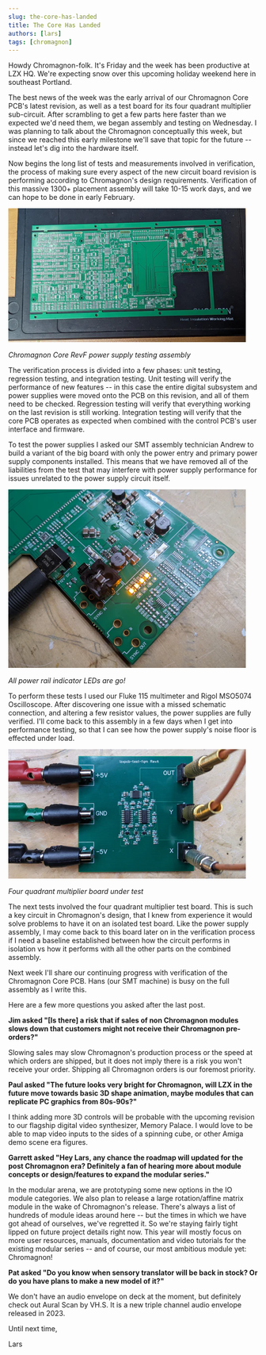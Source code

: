 ```yaml
---
slug: the-core-has-landed
title: The Core Has Landed
authors: [lars]
tags: [chromagnon]
---
```


Howdy Chromagnon-folk. It's Friday and the week has been productive at LZX HQ. We're expecting snow over this upcoming holiday weekend here in southeast Portland.

<!-- truncate -->

The best news of the week was the early arrival of our Chromagnon Core PCB's latest revision, as well as a test board for its four quadrant multiplier sub-circuit. After scrambling to get a few parts here faster than we expected we'd need them, we began assembly and testing on Wednesday. I was planning to talk about the Chromagnon conceptually this week, but since we reached this early milestone we'll save that topic for the future -- instead let's dig into the hardware itself.

Now begins the long list of tests and measurements involved in verification, the process of making sure every aspect of the new circuit board revision is performing according to Chromagnon's design requirements. Verification of this massive 1300+ placement assembly will take 10-15 work days, and we can hope to be done in early February.

 ![](./pcb.png)

*Chromagnon Core RevF power supply testing assembly*

The verification process is divided into a few phases: unit testing, regression testing, and integration testing. Unit testing will verify the performance of new features -- in this case the entire digital subsystem and power supplies were moved onto the PCB on this revision, and all of them need to be checked. Regression testing will verify that everything working on the last revision is still working.  Integration testing will verify that the core PCB operates as expected when combined with the control PCB's user interface and firmware.

To test the power supplies I asked our SMT assembly technician Andrew to build a variant of the big board with only the power entry and primary power supply components installed. This means that we have removed all of the liabilities from the test that may interfere with power supply performance for issues unrelated to the power supply circuit itself.

 ![](./pcb2.png)  

*All power rail indicator LEDs are go!*

To perform these tests I used our Fluke 115 multimeter and Rigol MSO5074 Oscilloscope. After discovering one issue with a missed schematic connection, and altering a few resistor values, the power supplies are fully verified. I'll come back to this assembly in a few days when I get into performance testing, so that I can see how the power supply's noise floor is effected under load.

![](./pcb3.png)

*Four quadrant multiplier board under test*

The next tests involved the four quadrant multiplier test board. This is such a key circuit in Chromagnon's design, that I knew from experience it would solve problems to have it on an isolated test board. Like the power supply assembly, I may come back to this board later on in the verification process if I need a baseline established between how the circuit performs in isolation vs how it performs with all the other parts on the combined assembly.

Next week I'll share our continuing progress with verification of the Chromagnon Core PCB. Hans (our SMT machine) is busy on the full assembly as I write this.

Here are a few more questions you asked after the last post.

**Jim asked "[Is there] a risk that if sales of non Chromagnon modules slows down that customers might not receive their Chromagnon pre-orders?"**

Slowing sales may slow Chromagnon's production process or the speed at which orders are shipped, but it does not imply there is a risk you won't receive your order. Shipping all Chromagnon orders is our foremost priority.

**Paul asked "The future looks very bright for Chromagnon, will LZX in the future move towards basic 3D shape animation, maybe modules that can replicate PC graphics from 80s-90s?"**

I think adding more 3D controls will be probable with the upcoming revision to our flagship digital video synthesizer, Memory Palace. I would love to be able to map video inputs to the sides of a spinning cube, or other Amiga demo scene era figures.

**Garrett asked "Hey Lars, any chance the roadmap will updated for the post Chromagnon era? Definitely a fan of hearing more about module concepts or design/features to expand the modular series."**

In the modular arena, we are prototyping some new options in the IO module categories. We also plan to release a large rotation/affine matrix module in the wake of Chromagnon's release. There's always a list of hundreds of module ideas around here -- but the times in which we have got ahead of ourselves, we've regretted it. So we're staying fairly tight lipped on future project details right now. This year will mostly focus on more user resources, manuals, documentation and video tutorials for the existing modular series -- and of course, our most ambitious module yet: Chromagnon!

**Pat asked "Do you know when sensory translator will be back in stock? Or do you have plans to make a new model of it?"**

We don't have an audio envelope on deck at the moment, but definitely check out Aural Scan by VH.S. It is a new triple channel audio envelope released in 2023.

Until next time,

Lars
